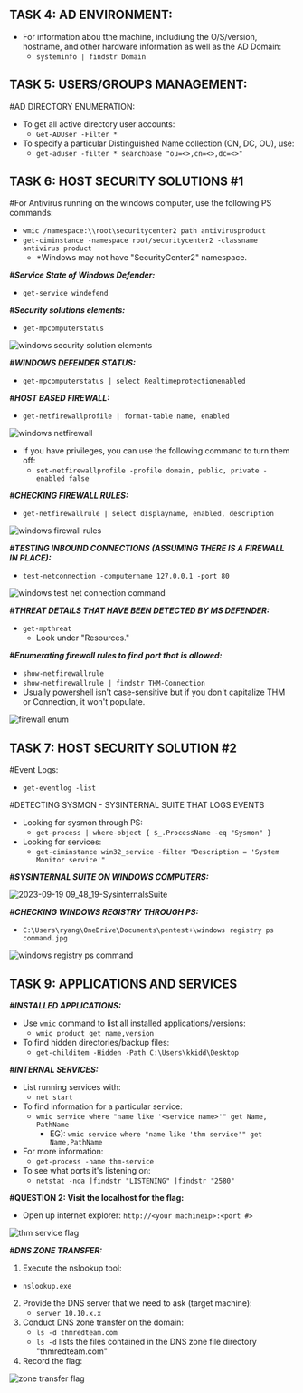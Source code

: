 ## **TASK 4: AD ENVIRONMENT:** 
- For information abou tthe machine, includiung the O/S/version, hostname, and other hardware information as well as the AD Domain: 
  - ```systeminfo | findstr Domain```

## **TASK 5: USERS/GROUPS MANAGEMENT:**
#AD DIRECTORY ENUMERATION: 
- To get all active directory user accounts: 
  - ```Get-ADUser -Filter *```
- To specify a particular Distinguished Name collection (CN, DC, OU), use: 
  - ```get-aduser -filter * searchbase "ou=<>,cn=<>,dc=<>" ```

## **TASK 6: HOST SECURITY SOLUTIONS #1**
#For Antivirus running on the windows computer, use the following PS commands: 
  - ```wmic /namespace:\\root\securitycenter2 path antivirusproduct```
  - ```get-ciminstance -namespace root/securitycenter2 -classname antivirus product```
    - *Windows may not have "SecurityCenter2" namespace.  
     
***#Service State of Windows Defender:*** 
- ```get-service windefend```  
  
***#Security solutions elements:*** 
- ```get-mpcomputerstatus```
  
![windows security solution elements](https://github.com/ryangreggw/THM-BOXES/assets/25268281/74bc9c50-b627-460b-aade-590222037d5d)


***#WINDOWS DEFENDER STATUS:*** 
- ```get-mpcomputerstatus | select Realtimeprotectionenabled```

***#HOST BASED FIREWALL:***   

- ```get-netfirewallprofile | format-table name, enabled```
 
![windows netfirewall](https://github.com/ryangreggw/THM-BOXES/assets/25268281/eae1f0e1-27da-4f78-b2c0-99803d4374a2)


- If you have privileges, you can use the following command to turn them off: 
  - ```set-netfirewallprofile -profile domain, public, private -enabled false```

***#CHECKING FIREWALL RULES:***  

- ```get-netfirewallrule | select displayname, enabled, description``` 

![windows firewall rules](https://github.com/ryangreggw/THM-BOXES/assets/25268281/e85b138f-5957-450e-820e-f6de3e3ae664)


***#TESTING INBOUND CONNECTIONS (ASSUMING THERE IS A FIREWALL IN PLACE):*** 
- ```test-netconnection -computername 127.0.0.1 -port 80```

![windows test net connection command](https://github.com/ryangreggw/THM-BOXES/assets/25268281/4b30c92d-3080-42db-9928-f02d09c4b8bb)


***#THREAT DETAILS THAT HAVE BEEN DETECTED BY MS DEFENDER:*** 
- ```get-mpthreat```
  - Look under "Resources."

***#Enumerating firewall rules to find port that is allowed:***
- ```show-netfirewallrule```
- ```show-netfirewallrule | findstr THM-Connection```
- Usually powershell isn't case-sensitive but if you don't capitalize THM or Connection, it won't populate. 

![firewall enum](https://github.com/ryangreggw/THM-BOXES/assets/25268281/74a4d72b-5c8a-4671-8c5d-49945fa4bb0e)


## **TASK 7: HOST SECURITY SOLUTION #2**

#Event Logs: 
- `get-eventlog -list`

#DETECTING SYSMON - SYSINTERNAL SUITE THAT LOGS EVENTS
- Looking for sysmon through PS:
  - `get-process | where-object { $_.ProcessName -eq "Sysmon" }`
- Looking for services: 
  - `get-ciminstance win32_service -filter "Description = 'System Monitor service'"`

***#SYSINTERNAL SUITE ON WINDOWS COMPUTERS:*** 

![2023-09-19 09_48_19-SysinternalsSuite](https://github.com/ryangreggw/THM-BOXES/assets/25268281/da723e27-26c8-4f62-ada1-7e46031bc4a4)


***#CHECKING WINDOWS REGISTRY THROUGH PS:*** 
- `C:\Users\ryang\OneDrive\Documents\pentest+\windows registry ps command.jpg`

![windows registry ps command](https://github.com/ryangreggw/THM-BOXES/assets/25268281/f7040433-cb99-40c7-80ed-9e57520125b8)


## **TASK 9: APPLICATIONS AND SERVICES**

***#INSTALLED APPLICATIONS:***
- Use `wmic` command to list all installed applications/versions: 
  - ```wmic product get name,version```
- To find hidden directories/backup files: 
  - `get-childitem -Hidden -Path C:\Users\kkidd\Desktop`

***#INTERNAL SERVICES:*** 
- List running services with: 
  - ```net start```
- To find information for a particular service: 
  - `wmic service where "name like '<service name>'" get Name, PathName`
    - EG): `wmic service where "name like 'thm service'" get Name,PathName`
- For more information: 
  - `get-process -name thm-service`
- To see what ports it's listening on: 
  - `netstat -noa |findstr "LISTENING" |findstr "2580"`

**#QUESTION 2: Visit the localhost for the flag:** 
  - Open up internet explorer: `http://<your machineip>:<port #>`

![thm service flag](https://github.com/ryangreggw/THM-BOXES/assets/25268281/df48a94e-f074-4331-933d-e68095432eac)


***#DNS ZONE TRANSFER:*** 
1. Execute the nslookup tool: 
  - `nslookup.exe`
2. Provide the DNS server that we need to ask (target machine): 
   - `server 10.10.x.x`
3. Conduct DNS zone transfer on the domain: 
   - `ls -d thmredteam.com`
   - `ls -d` lists the files contained in the DNS zone file directory "thmredteam.com"
4. Record the flag: 

![zone transfer flag](https://github.com/ryangreggw/THM-BOXES/assets/25268281/369ceba4-b5ec-4792-bd51-90dd142f0b99)



